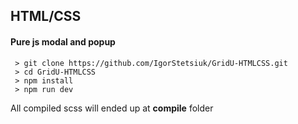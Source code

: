 ## HTML/CSS
#### Pure js modal and popup

```
 > git clone https://github.com/IgorStetsiuk/GridU-HTMLCSS.git
 > cd GridU-HTMLCSS
 > npm install
 > npm run dev
```

All compiled scss will ended up at **compile** folder